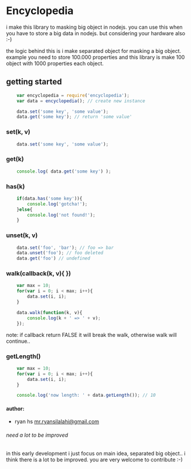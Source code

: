 # Encyclopedia

i make this library to masking big object in nodejs. 
you can use this when you have to store a big data in nodejs.
but considering your hardware also :-)

the logic behind this is i make separated object for masking a big object.
example you need to store 100.000 properties and this library is make 100 object
with 1000 properties each object.


## getting started

```javascript
	var encyclopedia = require('encyclopedia');
	var data = encyclopedia(); // create new instance

	data.set('some key', 'some value');
	data.get('some key'); // return 'some value'
```

### set(k, v)
```javascript
	data.set('some key', 'some value');
```

### get(k)
```javascript
	console.log( data.get('some key') );
```

### has(k)
```javascript
	if(data.has('some key')){
		console.log('gotcha!');
	}else{
		console.log('not found!');
	}
```

### unset(k, v)
```javascript
	data.set('foo', 'bar'); // foo => bar
	data.unset('foo'); // foo deleted 
	data.get('foo') // undefined
```

### walk(callback(k, v){ })
```javascript
	var max = 10;
	for(var i = 0; i < max; i++){
		data.set(i, i);
	}

	data.walk(function(k, v){
		console.log(k + ' => ' + v);
	});
```

note: if callback return FALSE it will break the walk, otherwise walk will continue..

### getLength()
```javascript
	var max = 10;
	for(var i = 0; i < max; i++){
		data.set(i, i);
	}

	console.log('now length: ' + data.getLength()); // 10
```

#### author:
- ryan hs <mr.ryansilalahi@gmail.com>



###### need a lot to be improved
in this early development i just focus on main idea, separated big object..
i think there is a lot to be improved. you are very welcome to contribute :-)

